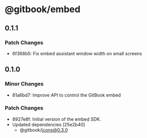 # @gitbook/embed

## 0.1.1

### Patch Changes

- 6f368b5: Fix embed assistant window width on small screens

## 0.1.0

### Minor Changes

- 81a6bd7: Improve API to control the GitBook embed

### Patch Changes

- 8927e8f: Initial version of the embed SDK.
- Updated dependencies [25e2b40]
  - @gitbook/icons@0.3.0
